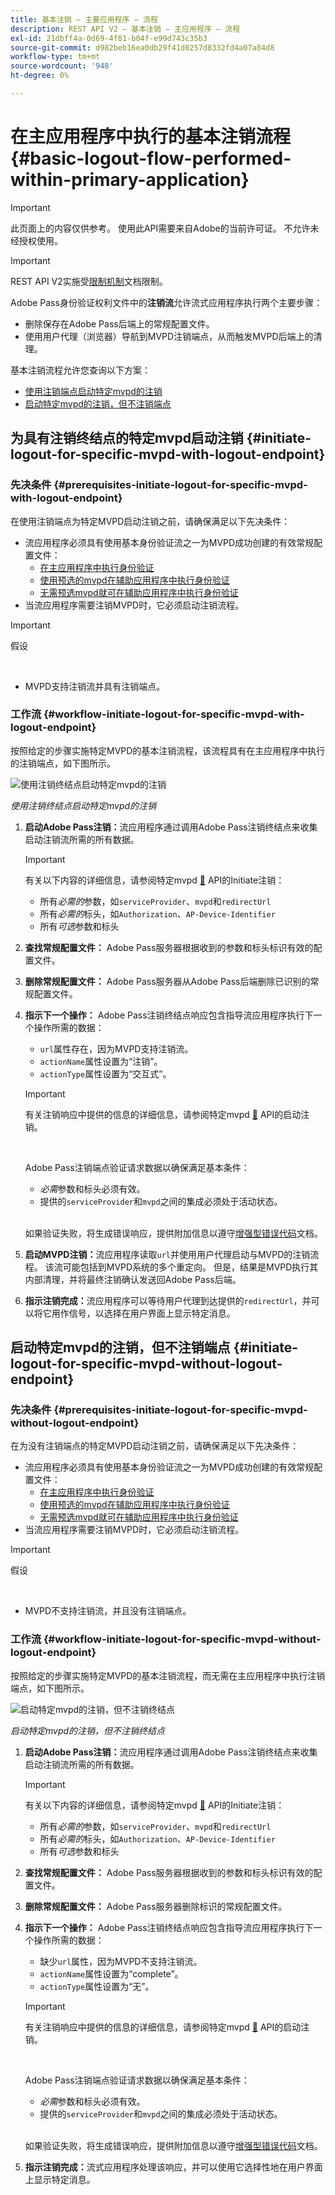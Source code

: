 ```yaml
---
title: 基本注销 — 主要应用程序 — 流程
description: REST API V2 — 基本注销 — 主应用程序 — 流程
exl-id: 21dbff4a-0d69-4f81-b04f-e99d743c35b3
source-git-commit: d982beb16ea0db29f41d0257d8332fd4a07a84d8
workflow-type: tm+mt
source-wordcount: '948'
ht-degree: 0%

---
```


# 在主应用程序中执行的基本注销流程 {#basic-logout-flow-performed-within-primary-application}

>[!IMPORTANT]
>
> 此页面上的内容仅供参考。 使用此API需要来自Adobe的当前许可证。 不允许未经授权使用。

>[!IMPORTANT]
>
> REST API V2实施受[限制机制](/help/authentication/integration-guide-programmers/throttling-mechanism.md)文档限制。

Adobe Pass身份验证权利文件中的&#x200B;**注销流**&#x200B;允许流式应用程序执行两个主要步骤：

* 删除保存在Adobe Pass后端上的常规配置文件。
* 使用用户代理（浏览器）导航到MVPD注销端点，从而触发MVPD后端上的清理。

基本注销流程允许您查询以下方案：

* [使用注销端点启动特定mvpd的注销](#initiate-logout-for-specific-mvpd-with-logout-endpoint)
* [启动特定mvpd的注销，但不注销端点](#initiate-logout-for-specific-mvpd-without-logout-endpoint)

## 为具有注销终结点的特定mvpd启动注销 {#initiate-logout-for-specific-mvpd-with-logout-endpoint}

### 先决条件 {#prerequisites-initiate-logout-for-specific-mvpd-with-logout-endpoint}

在使用注销端点为特定MVPD启动注销之前，请确保满足以下先决条件：

* 流应用程序必须具有使用基本身份验证流之一为MVPD成功创建的有效常规配置文件：
   * [在主应用程序中执行身份验证](rest-api-v2-basic-authentication-primary-application-flow.md)
   * [使用预选的mvpd在辅助应用程序中执行身份验证](rest-api-v2-basic-authentication-secondary-application-flow.md)
   * [无需预选mvpd就可在辅助应用程序中执行身份验证](rest-api-v2-basic-authentication-secondary-application-flow.md)
* 当流应用程序需要注销MVPD时，它必须启动注销流程。

>[!IMPORTANT]
>
> 假设
>
> <br/>
> 
> * MVPD支持注销流并具有注销端点。

### 工作流 {#workflow-initiate-logout-for-specific-mvpd-with-logout-endpoint}

按照给定的步骤实施特定MVPD的基本注销流程，该流程具有在主应用程序中执行的注销端点，如下图所示。

![使用注销终结点启动特定mvpd的注销](../../../../../assets/rest-api-v2/flows/basic-access-flows/rest-api-v2-initiate-logout-within-primary-application-for-specific-mvpd-with-logout-endpoint.png)

*使用注销终结点启动特定mvpd的注销*

1. **启动Adobe Pass注销：**&#x200B;流应用程序通过调用Adobe Pass注销终结点来收集启动注销流所需的所有数据。

   >[!IMPORTANT]
   >
   > 有关以下内容的详细信息，请参阅特定mvpd [&#128279;](../../apis/logout-apis/rest-api-v2-logout-apis-initiate-logout-for-specific-mvpd.md) API的Initiate注销：
   >
   > * 所有&#x200B;_必需的_&#x200B;参数，如`serviceProvider`、`mvpd`和`redirectUrl`
   > * 所有&#x200B;_必需的_&#x200B;标头，如`Authorization`、`AP-Device-Identifier`
   > * 所有&#x200B;_可选_&#x200B;参数和标头

1. **查找常规配置文件：** Adobe Pass服务器根据收到的参数和标头标识有效的配置文件。

1. **删除常规配置文件：** Adobe Pass服务器从Adobe Pass后端删除已识别的常规配置文件。

1. **指示下一个操作：** Adobe Pass注销终结点响应包含指导流应用程序执行下一个操作所需的数据：
   * `url`属性存在，因为MVPD支持注销流。
   * `actionName`属性设置为“注销”。
   * `actionType`属性设置为“交互式”。

   >[!IMPORTANT]
   >
   > 有关注销响应中提供的信息的详细信息，请参阅特定mvpd [&#128279;](../../apis/logout-apis/rest-api-v2-logout-apis-initiate-logout-for-specific-mvpd.md) API的启动注销。
   > 
   > <br/>
   > 
   > Adobe Pass注销端点验证请求数据以确保满足基本条件：
   >
   > * _必需_&#x200B;参数和标头必须有效。
   > * 提供的`serviceProvider`和`mvpd`之间的集成必须处于活动状态。
   >
   > <br/>
   > 
   > 如果验证失败，将生成错误响应，提供附加信息以遵守[增强型错误代码](../../../../features-standard/error-reporting/enhanced-error-codes.md)文档。

1. **启动MVPD注销：**&#x200B;流应用程序读取`url`并使用用户代理启动与MVPD的注销流程。 该流可能包括到MVPD系统的多个重定向。 但是，结果是MVPD执行其内部清理，并将最终注销确认发送回Adobe Pass后端。

1. **指示注销完成：**&#x200B;流应用程序可以等待用户代理到达提供的`redirectUrl`，并可以将它用作信号，以选择在用户界面上显示特定消息。

## 启动特定mvpd的注销，但不注销端点 {#initiate-logout-for-specific-mvpd-without-logout-endpoint}

### 先决条件 {#prerequisites-initiate-logout-for-specific-mvpd-without-logout-endpoint}

在为没有注销端点的特定MVPD启动注销之前，请确保满足以下先决条件：

* 流应用程序必须具有使用基本身份验证流之一为MVPD成功创建的有效常规配置文件：
   * [在主应用程序中执行身份验证](rest-api-v2-basic-authentication-primary-application-flow.md)
   * [使用预选的mvpd在辅助应用程序中执行身份验证](rest-api-v2-basic-authentication-secondary-application-flow.md)
   * [无需预选mvpd就可在辅助应用程序中执行身份验证](rest-api-v2-basic-authentication-secondary-application-flow.md)
* 当流应用程序需要注销MVPD时，它必须启动注销流程。

>[!IMPORTANT]
>
> 假设
>
> <br/>
> 
> * MVPD不支持注销流，并且没有注销端点。

### 工作流 {#workflow-initiate-logout-for-specific-mvpd-without-logout-endpoint}

按照给定的步骤实施特定MVPD的基本注销流程，而无需在主应用程序中执行注销端点，如下图所示。

![启动特定mvpd的注销，但不注销终结点](../../../../../assets/rest-api-v2/flows/basic-access-flows/rest-api-v2-initiate-logout-within-primary-application-for-specific-mvpd-without-logout-endpoint.png)

*启动特定mvpd的注销，但不注销终结点*

1. **启动Adobe Pass注销：**&#x200B;流应用程序通过调用Adobe Pass注销终结点来收集启动注销流所需的所有数据。

   >[!IMPORTANT]
   >
   > 有关以下内容的详细信息，请参阅特定mvpd [&#128279;](../../apis/logout-apis/rest-api-v2-logout-apis-initiate-logout-for-specific-mvpd.md) API的Initiate注销：
   >
   > * 所有&#x200B;_必需的_&#x200B;参数，如`serviceProvider`、`mvpd`和`redirectUrl`
   > * 所有&#x200B;_必需的_&#x200B;标头，如`Authorization`、`AP-Device-Identifier`
   > * 所有&#x200B;_可选_&#x200B;参数和标头

1. **查找常规配置文件：** Adobe Pass服务器根据收到的参数和标头标识有效的配置文件。

1. **删除常规配置文件：** Adobe Pass服务器删除标识的常规配置文件。

1. **指示下一个操作：** Adobe Pass注销终结点响应包含指导流应用程序执行下一个操作所需的数据：
   * 缺少`url`属性，因为MVPD不支持注销流。
   * `actionName`属性设置为“complete”。
   * `actionType`属性设置为“无”。

   >[!IMPORTANT]
   >
   > 有关注销响应中提供的信息的详细信息，请参阅特定mvpd [&#128279;](../../apis/logout-apis/rest-api-v2-logout-apis-initiate-logout-for-specific-mvpd.md) API的启动注销。
   > 
   > <br/>
   > 
   > Adobe Pass注销端点验证请求数据以确保满足基本条件：
   >
   > * _必需_&#x200B;参数和标头必须有效。
   > * 提供的`serviceProvider`和`mvpd`之间的集成必须处于活动状态。
   >
   > <br/>
   > 
   > 如果验证失败，将生成错误响应，提供附加信息以遵守[增强型错误代码](../../../../features-standard/error-reporting/enhanced-error-codes.md)文档。

1. **指示注销完成：**&#x200B;流式应用程序处理该响应，并可以使用它选择性地在用户界面上显示特定消息。
